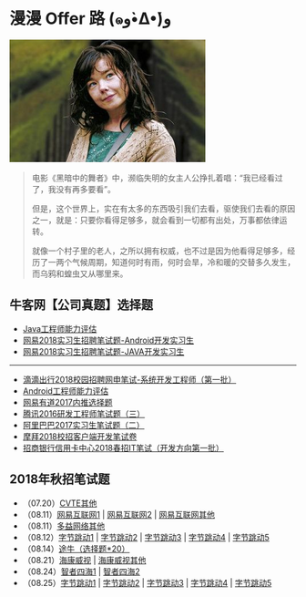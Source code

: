 # 漫漫 Offer 路 (๑و•̀Δ•́)و

![](emoji.jpg)

> 电影《黑暗中的舞者》中，濒临失明的女主人公挣扎着唱：“我已经看过了，我没有再多要看”。
> 
> 但是，这个世界上，实在有太多的东西吸引我们去看，驱使我们去看的原因之一，就是：只要你看得足够多，就会看到一切都有出处，万事都依律运转。
> 
> 就像一个村子里的老人，之所以拥有权威，也不过是因为他看得足够多，经历了一两个气候周期，知道何时有雨，何时会旱，冷和暖的交替多久发生，而乌鸦和蝗虫又从哪里来。

## 牛客网【公司真题】选择题
- [Java工程师能力评估](https://github.com/gdut-yy/GitReadingNotes/blob/master/offer/nowcoder/Java工程师能力评估/Java工程师能力评估.md)
- [网易2018实习生招聘笔试题-Android开发实习生](https://github.com/gdut-yy/GitReadingNotes/blob/master/offer/nowcoder/网易2018实习生招聘笔试题-Android开发实习生/网易2018实习生招聘笔试题-Android开发实习生.md)
- [网易2018实习生招聘笔试题-JAVA开发实习生](https://github.com/gdut-yy/GitReadingNotes/blob/master/offer/nowcoder/网易2018实习生招聘笔试题-JAVA开发实习生/网易2018实习生招聘笔试题-JAVA开发实习生.md)

----

- [滴滴出行2018校园招聘网申笔试-系统开发工程师（第一批）](https://github.com/gdut-yy/GitReadingNotes/blob/master/offer/nowcoder/滴滴出行2018校园招聘网申笔试-系统开发工程师（第一批）/滴滴出行2018校园招聘网申笔试-系统开发工程师（第一批）.md)
- [Android工程师能力评估](https://github.com/gdut-yy/GitReadingNotes/blob/master/offer/nowcoder/Android工程师能力评估/Android工程师能力评估.md)
- [网易有道2017内推选择题](https://github.com/gdut-yy/GitReadingNotes/blob/master/offer/nowcoder/网易有道2017内推选择题/网易有道2017内推选择题.md)
- [腾讯2016研发工程师笔试题（三）](https://github.com/gdut-yy/GitReadingNotes/blob/master/offer/nowcoder/腾讯2016研发工程师笔试题（三）/腾讯2016研发工程师笔试题（三）.md)
- [阿里巴巴2017实习生笔试题（二）](https://github.com/gdut-yy/GitReadingNotes/blob/master/offer/nowcoder/阿里巴巴2017实习生笔试题（二）/阿里巴巴2017实习生笔试题（二）.md)
- [摩拜2018校招客户端开发笔试卷](https://github.com/gdut-yy/GitReadingNotes/blob/master/offer/nowcoder/摩拜2018校招客户端开发笔试卷/摩拜2018校招客户端开发笔试卷.md)
- [招商银行信用卡中心2018春招IT笔试（开发方向第一批）](https://github.com/gdut-yy/GitReadingNotes/blob/master/offer/nowcoder/招商银行信用卡中心2018春招IT笔试（开发方向第一批）/招商银行信用卡中心2018春招IT笔试（开发方向第一批）.md)

## 2018年秋招笔试题

- （07.20）[CVTE其他](2018Autumn/0720_0.md)
- （08.11）[网易互联网1](2018Autumn/0811_1.md) | [网易互联网2](2018Autumn/0811_2.md) | [网易互联网其他](2018Autumn/0811_0.md)
- （08.11）[多益网络其他](2018Autumn/0811.md)
- （08.12）[字节跳动1](2018Autumn/0812_1.md) | [字节跳动2](2018Autumn/0812_2.md) | [字节跳动3](2018Autumn/0812_3.md) | [字节跳动4](2018Autumn/0812_4.md) | [字节跳动5](2018Autumn/0812_5.md)
- （08.14）[途牛（选择题\*20）](2018Autumn/0814.md)
- （08.21）[海康威视](2018Autumn/0821.md) | [海康威视其他](2018Autumn/0821_0.md)
- （08.24）[智者四海1](2018Autumn/0824_1.md) | [智者四海2](2018Autumn/0824_2.md)
- （08.25）[字节跳动1](2018Autumn/0825_1.md) | [字节跳动2](2018Autumn/0825_2.md) | [字节跳动3](2018Autumn/0825_3.md) | [字节跳动4](2018Autumn/0825_4.md) | [字节跳动5](2018Autumn/0825_5.md)



